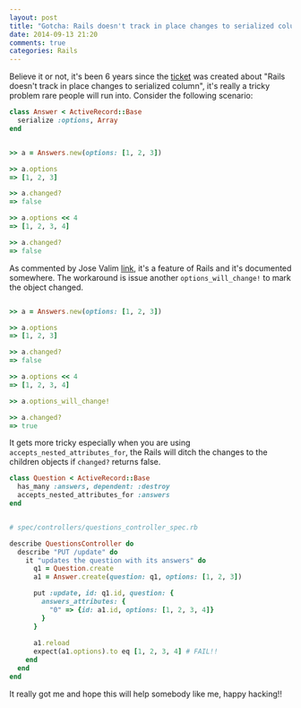 ```yaml
---
layout: post
title: "Gotcha: Rails doesn't track in place changes to serialized column"
date: 2014-09-13 21:20
comments: true
categories: Rails
---
```


Believe it or not, it's been 6 years since the [ticket](https://rails.lighthouseapp.com/projects/8994/tickets/360-dirty-tracking-on-serialized-columns-is-broken) was created about "Rails doesn't track in place changes to serialized column", it's really a tricky problem rare people will run into. Consider the following scenario:

```ruby
class Answer < ActiveRecord::Base
  serialize :options, Array
end
```

```ruby

>> a = Answers.new(options: [1, 2, 3])

>> a.options
=> [1, 2, 3]

>> a.changed?
=> false

>> a.options << 4
=> [1, 2, 3, 4]

>> a.changed?
=> false
```

As commented by Jose Valim [link](https://rails.lighthouseapp.com/projects/8994/tickets/360-dirty-tracking-on-serialized-columns-is-broken#ticket-360-16), it's a feature of Rails and it's documented somewhere. The workaround is issue another `options_will_change!` to mark the object changed.


```ruby

>> a = Answers.new(options: [1, 2, 3])

>> a.options
=> [1, 2, 3]

>> a.changed?
=> false

>> a.options << 4
=> [1, 2, 3, 4]

>> a.options_will_change!

>> a.changed?
=> true

```

It gets more tricky especially when you are using `accepts_nested_attributes_for`, the Rails will ditch the changes to the children objects if `changed?` returns false.

```ruby
class Question < ActiveRecord::Base
  has_many :answers, dependent: :destroy
  accepts_nested_attributes_for :answers
end
```

```ruby

# spec/controllers/questions_controller_spec.rb

describe QuestionsController do
  describe "PUT /update" do
    it "updates the question with its answers" do
      q1 = Question.create
      a1 = Answer.create(question: q1, options: [1, 2, 3])

      put :update, id: q1.id, question: {
        answers_attributes: {
          "0" => {id: a1.id, options: [1, 2, 3, 4]}
        }
      }
      
      a1.reload
      expect(a1.options).to eq [1, 2, 3, 4] # FAIL!!
    end
  end
end

```

It really got me and hope this will help somebody like me, happy hacking!!